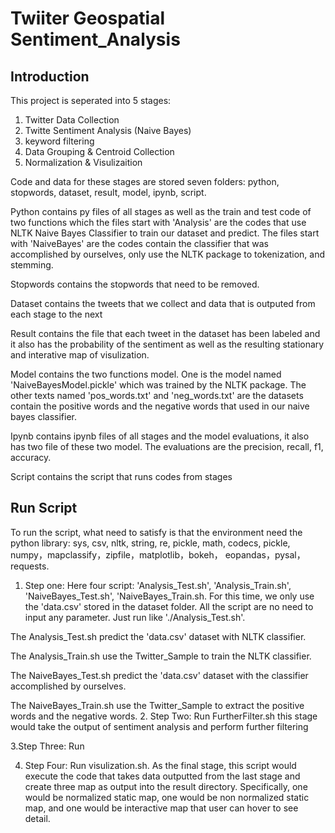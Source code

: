 # Twiiter Geospatial Sentiment_Analysis

## Introduction

This project is seperated into 5 stages:
1. Twitter Data Collection
2. Twitte Sentiment Analysis (Naive Bayes)
3. keyword filtering
4. Data Grouping & Centroid Collection
5. Normalization & Visulizaition


Code and data for these stages are stored seven folders: python, stopwords, dataset, result, model, ipynb, script.

Python contains py files of all stages as well as the train and test code of two functions which the files start with 'Analysis' are the codes that use NLTK Naive Bayes Classifier to train our dataset and predict. The files start with 'NaiveBayes' are the codes contain the classifier that was accomplished by ourselves, only use the NLTK package to tokenization, and stemming.

Stopwords contains the stopwords that need to be removed.

Dataset contains the tweets that we collect and data that is outputed from each stage to the next

Result contains the file that each tweet in the dataset has been labeled and it also has the probability of the sentiment as well as the resulting stationary and interative map of visulization.

Model contains the two functions model. One is the model named 'NaiveBayesModel.pickle' which was trained by the NLTK package. The other texts named 'pos_words.txt' and 'neg_words.txt' are the datasets contain the positive words and the negative words that used in our naive bayes classifier.

Ipynb contains ipynb files of all stages and the model evaluations, it also has two file of these two model. The evaluations are the precision, recall, f1, accuracy.

Script contains the script that runs codes from stages

## Run Script 

To run the script, what need to satisfy is that the environment need the python library: sys, csv, nltk, string, re, pickle, math, codecs, pickle, numpy，mapclassify，zipfile，matplotlib，bokeh， eopandas，pysal，requests.

1. Step one:
Here four script: 'Analysis_Test.sh', 'Analysis_Train.sh', 'NaiveBayes_Test.sh', 'NaiveBayes_Train.sh. For this time, we only use the 'data.csv' stored in the dataset folder. All the script are no need to input any parameter. Just run like './Analysis_Test.sh'.

The Analysis_Test.sh predict the 'data.csv' dataset with NLTK classifier.

The Analysis_Train.sh use the Twitter_Sample to train the NLTK classifier.

The NaiveBayes_Test.sh predict the 'data.csv' dataset with the classifier accomplished by ourselves.

The NaiveBayes_Train.sh use the Twitter_Sample to extract the positive words and the negative words.
2. Step Two: Run FurtherFilter.sh
this stage would take the output of sentiment analysis and perform further filtering

3.Step Three: Run 

4. Step Four: Run visulization.sh.
As the final stage, this script would execute the code that takes data outputted from the last stage and create three map as output into the result directory. Specifically, one would be normalized static map, one would be non normalized static map, and one would be interactive map that user can hover to see detail.
